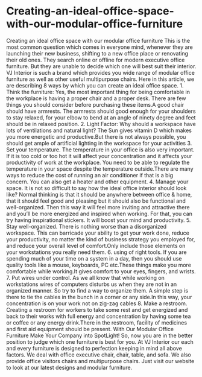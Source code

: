 # Creating-an-ideal-office-space-with-our-modular-office-furniture
Creating an ideal office space with our modular office furniture This is the most common question which comes in everyone mind, whenever they are launching their new business, shifting to a new office place or renovating their old ones. They search online or offline for modern executive office furniture. But they are unable to decide which one will best suit their interior. VJ Interior is such a brand which provides you wide range of modular office furniture as well as other useful multipurpose chairs. Here in this article, we are describing 8 ways by which you can create an ideal office space.  1. Think the furniture:  Yes, the most important thing for being comfortable in the workplace is having a proper chair and a proper desk. There are few things you should consider before purchasing these items.A good chair should have armrests. The armrests should good enough for your shoulders to stay relaxed, for your elbow to bend at an angle of ninety degree and feet should be in relaxed position.  2. Light Factor:  Why should a workspace have lots of ventilations and natural light?  The Sun gives vitamin D which makes you more energetic and productive.But there is not always possible, you should get ample of artificial lighting in the workspace for your activities  3. Set your temperature.  The temperature in your office is also very important. If it is too cold or too hot it will affect your concentration and it affects your productivity of work at the workplace. You need to be able to regulate the temperature in your space despite the temperature outside.There are many ways to reduce the cost of running an air conditioner if that is a big concern. You can also get a heater and other equipment.  4. Manage your space.  It is not so difficult to say how the ideal office interior should look like? Normal thinking is that it should be anywhere between office &amp; home, that it should feel good and pleasing but it should also be functional and well-organized. Then this way it will feel more inviting and attractive there and you’ll be more energized and inspired when working. For that, you can try having inspirational stickers. It will boost your mind and productivity.  5. Stay well-organized.  There is nothing worse than a disorganized workspace. This can barricade your ability to get your work done, reduce your productivity, no matter the kind of business strategy you employed for, and reduce your overall level of comfort.Only include those elements on your workstations you really need them.  6. using of right tools.  If you are spending much of your time on a system in a day, then you should use quality tools like a mouse, keyboards, PC etc.These things make you more comfortable while working.It gives comfort to your eyes, fingers, and wrists.  7. Put wires under control.  As we all know that while working on workstations wires of computers disturbs us when they are not in an organized manner. So try to find a way to organize them. A simple step is there to tie the cables in the bunch in a corner or any side.In this way, your concentration is on your work not on zig-zag cables  8. Make a restroom.  Creating a restroom for workers to take some rest and get energized and back to their works with full energy and concentration by having some tea or coffee or any energy drink.There in the restroom, facility of medicines and first aid equipment should be present.  With Our Modular Office Furniture Make Your Company into SpotLight! So, now you are in the better position to judge which one furniture is best for you. At VJ Interior our each and every furniture is designed to perfection keeping in mind all above factors. We deal with office executive chair, chair, table, and sofa. We also provide office visitors chairs and multipurpose chairs. Just visit our website to look at our latest designs and modular furniture.  
